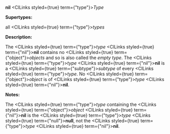**nil** <ClLinks styled={true} term={"type"}><i>Type</i></ClLinks> 



**Supertypes:** 



all <ClLinks styled={true} term={"type"}><i>types</i></ClLinks> 



**Description:** 



The <ClLinks styled={true} term={"type"}><i>type</i></ClLinks> <ClLinks styled={true} term={"nil"}><b>nil</b></ClLinks> contains no <ClLinks styled={true} term={"object"}><i>objects</i></ClLinks> and so is also called the *empty type*. The <ClLinks styled={true} term={"type"}><i>type</i></ClLinks> <ClLinks styled={true} term={"nil"}><b>nil</b></ClLinks> is a <ClLinks styled={true} term={"subtype"}><i>subtype</i></ClLinks> of every <ClLinks styled={true} term={"type"}><i>type</i></ClLinks>. No <ClLinks styled={true} term={"object"}><i>object</i></ClLinks> is of <ClLinks styled={true} term={"type"}><i>type</i></ClLinks> <ClLinks styled={true} term={"nil"}><b>nil</b></ClLinks>. 



**Notes:** 



The <ClLinks styled={true} term={"type"}><i>type</i></ClLinks> containing the <ClLinks styled={true} term={"object"}><i>object</i></ClLinks> <ClLinks styled={true} term={"nil"}><b>nil</b></ClLinks> is the <ClLinks styled={true} term={"type"}><i>type</i></ClLinks> <ClLinks styled={true} term={"null"}><b>null</b></ClLinks>, not the <ClLinks styled={true} term={"type"}><i>type</i></ClLinks> <ClLinks styled={true} term={"nil"}><b>nil</b></ClLinks>. 



